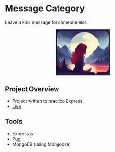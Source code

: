 # Message Category

Leave a kind message for someone else.

<p align="center">
    <a href="https://www.google.com" target="_blank" rel="noreferrer">
        <img src="./public/images/favicon.png" alt="MrWeather icon" width="175">
    </a>
</p>

## Project Overview

- Project written to practice Express.
- [Live](https://mini-messageboard-730ccbf38061.herokuapp.com/)

## Tools

- Express.js
- Pug
- MongoDB (using Mongoose)
